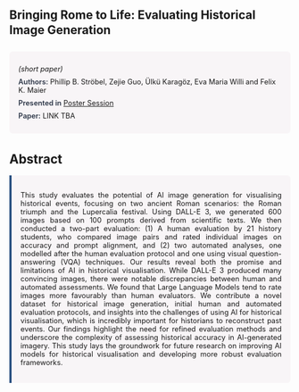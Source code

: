 
<style>    
    h2 {
        margin-top: 0;
        margin-bottom: 1.5rem;
        line-height: 1.3;
    }
    
    h3 {
        margin-top: 2rem;
        margin-bottom: 1rem;
        font-size: 1.4rem;
        font-weight:bold;
    }
    
    .metadata {
        background-color: rgba(96,24,67,0.03);
        padding: 1rem;
        font-size:0.8rem;
        border-radius: 6px;
        margin-bottom: 2rem;
    }
    
    .metadata p {
        margin: 0.5rem 0;
    }
    
    .abstract {
        text-align: justify;
        font-size:0.8rem;
        padding: 1rem;
        background-color: rgba(96,24,67,0.03);
        border-left: 4px solid #2c5282;
        border-radius: 0 6px 6px 0;
    }
    
    strong {
        color: #2d3748;
        font-weight: 600;
    }
</style>
<main role="main">
<h2>Bringing Rome to Life: Evaluating Historical Image Generation</h2>

<section class="metadata">
<p style='font-size:0.8rem'><i>(short paper)</i></p>
<p><strong>Authors:</strong> Phillip B. Ströbel, Zejie Guo, Ülkü Karagöz, Eva Maria Willi and Felix K. Maier</p>
<p><strong>Presented in</strong> <a href="/programme/#postersession">Poster Session</a></p>
<p><strong>Paper:</strong> LINK TBA</p>
</section>

<section>
<h3>Abstract</h3>
<div class="abstract">
<p>This study evaluates the potential of AI image generation for visualising historical events, focusing on two ancient Roman scenarios: the Roman triumph and the  Lupercalia  festival. Using DALL-E 3, we generated 600 images based on 100 prompts derived from scientific texts. We then conducted a two-part evaluation: (1) A human evaluation by 21 history students, who compared image pairs and rated individual images on accuracy and prompt alignment, and (2) two automated analyses, one modelled after the human evaluation protocol and one using visual question-answering (VQA) techniques.  Our results reveal both the promise and limitations of AI in historical visualisation. While DALL-E 3 produced many convincing images, there were notable discrepancies between human and automated assessments. We found that Large Language Models tend to rate images more favourably than human evaluators.   We contribute a novel dataset for historical image generation, initial human and automated evaluation protocols, and insights into the challenges of using AI for historical visualisation, which is incredibly important for historians to reconstruct past events. Our findings highlight the need for refined evaluation methods and underscore the complexity of assessing historical accuracy in AI-generated imagery. This study lays the groundwork for future research on improving AI models for historical visualisation and developing more robust evaluation frameworks.</p>
</div>
</section>
</main>